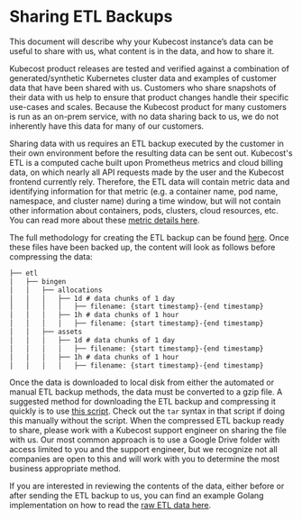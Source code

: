 # Sharing ETL Backups

This document will describe why your Kubecost instance’s data can be useful to share with us, what content is in the data, and how to share it.

Kubecost product releases are tested and verified against a combination of generated/synthetic Kubernetes cluster data and examples of customer data that have been shared with us. Customers who share snapshots of their data with us help to ensure that product changes handle their specific use-cases and scales. Because the Kubecost product for many customers is run as an on-prem service, with no data sharing back to us, we do not inherently have this data for many of our customers.

Sharing data with us requires an ETL backup executed by the customer in their own environment before the resulting data can be sent out. Kubecost's ETL is a computed cache built upon Prometheus metrics and cloud billing data, on which nearly all API requests made by the user and the Kubecost frontend currently rely. Therefore, the ETL data will contain metric data and identifying information for that metric (e.g. a container name, pod name, namespace, and cluster name) during a time window, but will not contain other information about containers, pods, clusters, cloud resources, etc. You can read more about these [metric details here](./user-metrics.md).

The full methodology for creating the ETL backup can be found [here](./etl-backup.md). Once these files have been backed up, the content will look as follows before compressing the data:

```txt
├── etl
│   ├── bingen
│   │   ├── allocations
│   │   │   ├── 1d # data chunks of 1 day
│   │   │   │   ├── filename: {start timestamp}-{end timestamp}
│   │   │   ├── 1h # data chunks of 1 hour
│   │   │   │   ├── filename: {start timestamp}-{end timestamp}
│   │   ├── assets
│   │   │   ├── 1d # data chunks of 1 day
│   │   │   │   ├── filename: {start timestamp}-{end timestamp}
│   │   │   ├── 1h # data chunks of 1 hour
│   │   │   │   ├── filename: {start timestamp}-{end timestamp}
```

Once the data is downloaded to local disk from either the automated or manual ETL backup methods, the data must be converted to a gzip file. A suggested method for downloading the ETL backup and compressing it quickly is to use [this script](https://github.com/kubecost/etl-backup/blob/main/download-etl.sh). Check out the `tar` syntax in that script if doing this manually without the script. When the compressed ETL backup ready to share, please work with a Kubecost support engineer on sharing the file with us. Our most common approach is to use a Google Drive folder with access limited to you and the support engineer, but we recognize not all companies are open to this and will work with you to determine the most business appropriate method.

If you are interested in reviewing the contents of the data, either before or after sending the ETL backup to us, you can find an example Golang implementation on how to read the [raw ETL data here](https://github.com/kubecost/etl-backup#run-etl-from-backed-up-data).

